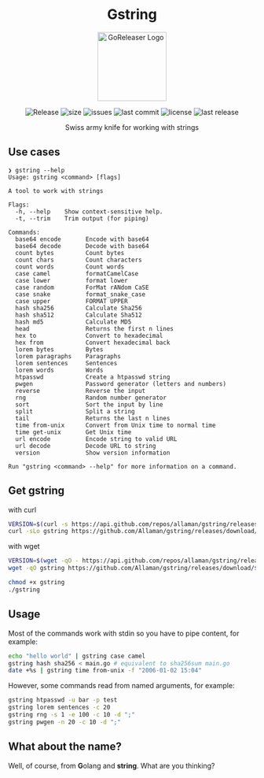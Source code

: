 <h1 align="center">Gstring</h1>

<div align="center">
    <img alt="GoReleaser Logo" src="https://github.com/Allaman/gstring/assets/12184268/b302769b-4cfe-4ef4-83c4-f01c9f505bb9?v=3&s=200" height="140" />
  <p>
    <img src="https://github.com/Allaman/gstring/actions/workflows/release.yaml/badge.svg" alt="Release"/>
    <img src="https://img.shields.io/github/repo-size/Allaman/gstring" alt="size"/>
    <img src="https://img.shields.io/github/issues/Allaman/gstring" alt="issues"/>
    <img src="https://img.shields.io/github/last-commit/Allaman/gstring" alt="last commit"/>
    <img src="https://img.shields.io/github/license/Allaman/gstring" alt="license"/>
    <img src="https://img.shields.io/github/v/release/Allaman/gstring?sort=semver" alt="last release"/>
  </p>
  <p>
    Swiss army knife for working with strings
  </p>
</div>

## Use cases

```
❯ gstring --help
Usage: gstring <command> [flags]

A tool to work with strings

Flags:
  -h, --help    Show context-sensitive help.
  -t, --trim    Trim output (for piping)

Commands:
  base64 encode       Encode with base64
  base64 decode       Decode with base64
  count bytes         Count bytes
  count chars         Count characters
  count words         Count words
  case camel          formatCamelCase
  case lower          format lower
  case random         ForMat rANdom CaSE
  case snake          format_snake_case
  case upper          FORMAT UPPER
  hash sha256         Calculate Sha256
  hash sha512         Calculate Sha512
  hash md5            Calculate MD5
  head                Returns the first n lines
  hex to              Convert to hexadecimal
  hex from            Convert hexadecimal back
  lorem bytes         Bytes
  lorem paragraphs    Paragraphs
  lorem sentences     Sentences
  lorem words         Words
  htpasswd            Create a htpasswd string
  pwgen               Password generator (letters and numbers)
  reverse             Reverse the input
  rng                 Random number generator
  sort                Sort the input by line
  split               Split a string
  tail                Returns the last n lines
  time from-unix      Convert from Unix time to normal time
  time get-unix       Get Unix time
  url encode          Encode string to valid URL
  url decode          Decode URL to string
  version             Show version information

Run "gstring <command> --help" for more information on a command.
```

## Get gstring

with curl

```sh
VERSION=$(curl -s https://api.github.com/repos/allaman/gstring/releases/latest | grep tag_name | cut -d '"' -f 4)
curl -sLo gstring https://github.com/Allaman/gstring/releases/download/${VERSION}/gstring_${VERSION}_$(uname -s)_$(uname -m)
```

with wget

```sh
VERSION=$(wget -qO - https://api.github.com/repos/allaman/gstring/releases/latest | grep tag_name | cut -d '"' -f 4)
wget -qO gstring https://github.com/Allaman/gstring/releases/download/${VERSION}/gstring_${VERSION}_$(uname -s)_$(uname -m)
```

```sh
chmod +x gstring
./gstring
```

## Usage

Most of the commands work with stdin so you have to pipe content, for example:

```sh
echo "hello world" | gstring case camel
gstring hash sha256 < main.go # equivalent to sha256sum main.go
date +%s | gstring time from-unix -f "2006-01-02 15:04"
```

However, some commands read from named arguments, for example:

```sh
gstring htpasswd -u bar -p test
gstring lorem sentences -c 20
gstring rng -s 1 -e 100 -c 10 -d ";"
gstring pwgen -n 20 -c 10 -d ";"
```

## What about the name?

Well, of course, from **G**olang and **string**. What are you thinking?
